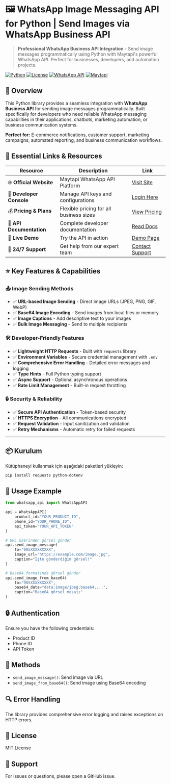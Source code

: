 # 🖼️ WhatsApp Image Messaging API for Python | Send Images via WhatsApp Business API

> **Professional WhatsApp Business API Integration** - Send image messages programmatically using Python with Maytapi's powerful WhatsApp API. Perfect for businesses, developers, and automation projects.

[![Python](https://img.shields.io/badge/Python-3.7%2B-blue.svg)](https://www.python.org/)
[![License](https://img.shields.io/badge/License-MIT-green.svg)](LICENSE)
[![WhatsApp API](https://img.shields.io/badge/WhatsApp-Business%20API-25D366.svg)](https://maytapi.com/)
[![Maytapi](https://img.shields.io/badge/Powered%20by-Maytapi-orange.svg)](https://maytapi.com/)

## 🌟 Overview

This Python library provides a seamless integration with **WhatsApp Business API** for sending image messages programmatically. Built specifically for developers who need reliable WhatsApp messaging capabilities in their applications, chatbots, marketing automation, or business communication systems.

**Perfect for:** E-commerce notifications, customer support, marketing campaigns, automated reporting, and business communication workflows.

## 🔗 Essential Links & Resources

| Resource | Description | Link |
|----------|-------------|------|
| 🌐 **Official Website** | Maytapi WhatsApp API Platform | [Visit Site](https://maytapi.com/) |
| 🔐 **Developer Console** | Manage API keys and configurations | [Login Here](https://console.maytapi.com/login) |
| 💰 **Pricing & Plans** | Flexible pricing for all business sizes | [View Pricing](https://maytapi.com/whatsapp-api-pricing) |
| 📖 **API Documentation** | Complete developer documentation | [Read Docs](https://maytapi.com/whatsapp-api-documentation) |
| 🚀 **Live Demo** | Try the API in action | [Demo Page](https://maytapi.com/demo) |
| 💬 **24/7 Support** | Get help from our expert team | [Contact Support](https://maytapi.com/support) |

## ⭐ Key Features & Capabilities

### 📤 **Image Sending Methods**
- ✅ **URL-based Image Sending** - Direct image URLs (JPEG, PNG, GIF, WebP)
- ✅ **Base64 Image Encoding** - Send images from local files or memory
- ✅ **Image Captions** - Add descriptive text to your images
- ✅ **Bulk Image Messaging** - Send to multiple recipients

### 🛠️ **Developer-Friendly Features**
- ✅ **Lightweight HTTP Requests** - Built with `requests` library
- ✅ **Environment Variables** - Secure credential management with `.env`
- ✅ **Comprehensive Error Handling** - Detailed error messages and logging
- ✅ **Type Hints** - Full Python typing support
- ✅ **Async Support** - Optional asynchronous operations
- ✅ **Rate Limit Management** - Built-in request throttling

### 🔒 **Security & Reliability**
- ✅ **Secure API Authentication** - Token-based security
- ✅ **HTTPS Encryption** - All communications encrypted
- ✅ **Request Validation** - Input sanitization and validation
- ✅ **Retry Mechanisms** - Automatic retry for failed requests

---

## 📦 Kurulum

Kütüphaneyi kullanmak için aşağıdaki paketleri yükleyin:

```bash
pip install requests python-dotenv
```
## 🔧 Usage Example
```python
from whatsapp_api import WhatsAppAPI

api = WhatsAppAPI(
    product_id="YOUR_PRODUCT_ID",
    phone_id="YOUR_PHONE_ID",
    api_token="YOUR_API_TOKEN"
)

# URL üzerinden görsel gönder
api.send_image_message(
    to="905XXXXXXXXX",
    image_url="https://example.com/image.jpg",
    caption="İşte gönderdiğim görsel!"
)

# Base64 formatında görsel gönder
api.send_image_from_base64(
    to="905XXXXXXXXX",
    base64_data="data:image/jpeg;base64,...",
    caption="Base64 görsel mesajı"
)
```
## 🔒 Authentication  
Ensure you have the following credentials:  
- Product ID  
- Phone ID  
- API Token

## 📝 Methods  
- `send_image_message()`: Send image via URL  
- `send_image_from_base64()`: Send image using Base64 encoding

## 🔍 Error Handling  
The library provides comprehensive error logging and raises exceptions on HTTP errors.

## 📜 License  
MIT License

## 🤝 Support  
For issues or questions, please open a GitHub issue.
